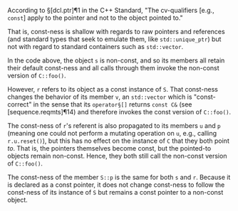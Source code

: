 According to §[dcl.ptr]¶1 in the C++ Standard, "The cv-qualifiers [e.g., `const`] apply to the pointer and not to the object pointed to."

That is, const-ness is shallow with regards to raw pointers and references (and standard types that seek to emulate them, like `std::unique_ptr`) but not with regard to standard containers such as `std::vector`.

In the code above, the object `s` is non-const, and so its members all retain their default const-ness and all calls through them invoke the non-const version of `C::foo()`.

However, `r` refers to its object as a const instance of `S`. That const-ness changes the behavior of its member `v`, an `std::vector` which is "const-correct" in the sense that its `operator§[]` returns `const C&` (see [sequence.reqmts]¶14) and therefore invokes the const version of `C::foo()`. 

The const-ness of `r`'s referent is also propagated to its members `u` and `p` (meaning one could not perform a mutating operation on `u`, e.g., calling `r.u.reset()`), but this has no effect on the instance of `C` that they both point *to*. That is, the pointers themselves become const, but the pointed-to objects remain non-const. Hence, they both still call the non-const version of `C::foo()`.

The const-ness of the member `S::p` is the same for both `s` and `r`. Because it is declared as a const pointer, it does not change const-ness to follow the const-ness of its instance of `S` but remains a const pointer to a non-const object.
